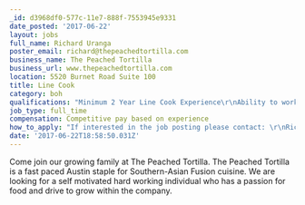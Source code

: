```yaml
---
_id: d3968df0-577c-11e7-888f-7553945e9331
date_posted: '2017-06-22'
layout: jobs
full_name: Richard Uranga
poster_email: richard@thepeachedtortilla.com
business_name: The Peached Tortilla
business_url: www.thepeachedtortilla.com
location: 5520 Burnet Road Suite 100
title: Line Cook
category: boh
qualifications: "Minimum 2 Year Line Cook Experience\r\nAbility to work as a team\r\nWilling to learn and follow directions/recipes\r\nValid Austin Food Handler Card\r\nThoughtful/Logical\r\nSolution Based\r\nOn Time\r\nComfortable communicating with superiors and coworkers"
job_type: full_time
compensation: Competitive pay based on experience
how_to_apply: "If interested in the job posting please contact: \r\nRichard Uranga\r\nExecutive Sous Chef\r\nEmail: richard@thepeachedtortilla.com\r\nMobile: (940)550-5472\r\nOffice: (512)330-4439"
date: '2017-06-22T18:58:50.031Z'
---
```

Come join our growing family at The Peached Tortilla. The Peached Tortilla is a fast paced Austin staple for Southern-Asian Fusion cuisine. We are looking for a self motivated hard working individual who has a passion for food and drive to grow within the company.
